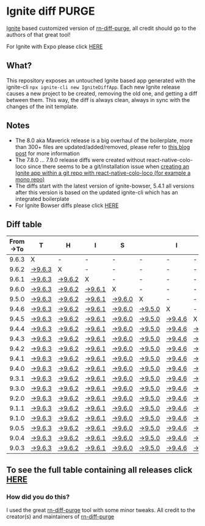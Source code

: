 # Ignite diff PURGE

[Ignite](https://github.com/infinitered/ignite) based customized version of [rn-diff-purge](https://github.com/react-native-community/rn-diff-purge/), all credit should go to the authors of that great tool!

For Ignite with Expo please click [HERE](https://github.com/nirre7/ignite-expo-diff-purge)

## What?

This repository exposes an untouched Ignite based app generated with the ignite-cli
`npx ignite-cli new IgniteDiffApp`. Each new Ignite release causes a new project to be created, removing the old one, and getting a diff between them. This way, the diff is always clean, always in sync with the changes of the init template.

## Notes

- The 8.0 aka Maverick release is a big overhaul of the boilerplate, more than 300+ files are updated/added/removed, please refer to [this blog post](https://shift.infinite.red/announcing-ignite-8-0-maverick-fbbdafbb738e) for more information
- The 7.8.0 ... 7.9.0 release diffs were created without react-native-colo-loco since there seems to be a git/installation issue when [creating an Ignite app within a git repo with react-native-colo-loco (for example a mono repo)](https://github.com/infinitered/ignite/issues/1845)
- The diffs start with the latest version of ignite-bowser, 5.4.1 all versions after this version is based on the updated ignite-cli which has an integrated boilerplate
- For Ignite Bowser diffs please click [HERE](https://github.com/agungtriu/ignite-bowser-diff-purge)

## Diff table

| From->To | T                                                                                              | H                                                                                              | I                                                                                              | S                                                                                              |                                                                                                | I                                                                                              | S                                                                                              |                                                                                                | C                                                                                              | O                                                                                              | O                                                                                              | L                                                                                              |                                                                                                |                                                                                                |                                                                                                |                                                                                                |                                                                                                |                                                                                                |                                                                                                |     |
| -------- | ---------------------------------------------------------------------------------------------- | ---------------------------------------------------------------------------------------------- | ---------------------------------------------------------------------------------------------- | ---------------------------------------------------------------------------------------------- | ---------------------------------------------------------------------------------------------- | ---------------------------------------------------------------------------------------------- | ---------------------------------------------------------------------------------------------- | ---------------------------------------------------------------------------------------------- | ---------------------------------------------------------------------------------------------- | ---------------------------------------------------------------------------------------------- | ---------------------------------------------------------------------------------------------- | ---------------------------------------------------------------------------------------------- | ---------------------------------------------------------------------------------------------- | ---------------------------------------------------------------------------------------------- | ---------------------------------------------------------------------------------------------- | ---------------------------------------------------------------------------------------------- | ---------------------------------------------------------------------------------------------- | ---------------------------------------------------------------------------------------------- | ---------------------------------------------------------------------------------------------- | --- |
| 9.6.3    | X                                                                                              | -                                                                                              | -                                                                                              | -                                                                                              | -                                                                                              | -                                                                                              | -                                                                                              | -                                                                                              | -                                                                                              | -                                                                                              | -                                                                                              | -                                                                                              | -                                                                                              | -                                                                                              | -                                                                                              | -                                                                                              | -                                                                                              | -                                                                                              | -                                                                                              | -   |
| 9.6.2    | [->9.6.3](https://github.com/agungtriu/ignite-diff-purge/compare/release/9.6.2..release/9.6.3) | X                                                                                              | -                                                                                              | -                                                                                              | -                                                                                              | -                                                                                              | -                                                                                              | -                                                                                              | -                                                                                              | -                                                                                              | -                                                                                              | -                                                                                              | -                                                                                              | -                                                                                              | -                                                                                              | -                                                                                              | -                                                                                              | -                                                                                              | -                                                                                              | -   |
| 9.6.1    | [->9.6.3](https://github.com/agungtriu/ignite-diff-purge/compare/release/9.6.1..release/9.6.3) | [->9.6.2](https://github.com/agungtriu/ignite-diff-purge/compare/release/9.6.1..release/9.6.2) | X                                                                                              | -                                                                                              | -                                                                                              | -                                                                                              | -                                                                                              | -                                                                                              | -                                                                                              | -                                                                                              | -                                                                                              | -                                                                                              | -                                                                                              | -                                                                                              | -                                                                                              | -                                                                                              | -                                                                                              | -                                                                                              | -                                                                                              | -   |
| 9.6.0    | [->9.6.3](https://github.com/agungtriu/ignite-diff-purge/compare/release/9.6.0..release/9.6.3) | [->9.6.2](https://github.com/agungtriu/ignite-diff-purge/compare/release/9.6.0..release/9.6.2) | [->9.6.1](https://github.com/agungtriu/ignite-diff-purge/compare/release/9.6.0..release/9.6.1) | X                                                                                              | -                                                                                              | -                                                                                              | -                                                                                              | -                                                                                              | -                                                                                              | -                                                                                              | -                                                                                              | -                                                                                              | -                                                                                              | -                                                                                              | -                                                                                              | -                                                                                              | -                                                                                              | -                                                                                              | -                                                                                              | -   |
| 9.5.0    | [->9.6.3](https://github.com/agungtriu/ignite-diff-purge/compare/release/9.5.0..release/9.6.3) | [->9.6.2](https://github.com/agungtriu/ignite-diff-purge/compare/release/9.5.0..release/9.6.2) | [->9.6.1](https://github.com/agungtriu/ignite-diff-purge/compare/release/9.5.0..release/9.6.1) | [->9.6.0](https://github.com/agungtriu/ignite-diff-purge/compare/release/9.5.0..release/9.6.0) | X                                                                                              | -                                                                                              | -                                                                                              | -                                                                                              | -                                                                                              | -                                                                                              | -                                                                                              | -                                                                                              | -                                                                                              | -                                                                                              | -                                                                                              | -                                                                                              | -                                                                                              | -                                                                                              | -                                                                                              | -   |
| 9.4.6    | [->9.6.3](https://github.com/agungtriu/ignite-diff-purge/compare/release/9.4.6..release/9.6.3) | [->9.6.2](https://github.com/agungtriu/ignite-diff-purge/compare/release/9.4.6..release/9.6.2) | [->9.6.1](https://github.com/agungtriu/ignite-diff-purge/compare/release/9.4.6..release/9.6.1) | [->9.6.0](https://github.com/agungtriu/ignite-diff-purge/compare/release/9.4.6..release/9.6.0) | [->9.5.0](https://github.com/agungtriu/ignite-diff-purge/compare/release/9.4.6..release/9.5.0) | X                                                                                              | -                                                                                              | -                                                                                              | -                                                                                              | -                                                                                              | -                                                                                              | -                                                                                              | -                                                                                              | -                                                                                              | -                                                                                              | -                                                                                              | -                                                                                              | -                                                                                              | -                                                                                              | -   |
| 9.4.5    | [->9.6.3](https://github.com/agungtriu/ignite-diff-purge/compare/release/9.4.5..release/9.6.3) | [->9.6.2](https://github.com/agungtriu/ignite-diff-purge/compare/release/9.4.5..release/9.6.2) | [->9.6.1](https://github.com/agungtriu/ignite-diff-purge/compare/release/9.4.5..release/9.6.1) | [->9.6.0](https://github.com/agungtriu/ignite-diff-purge/compare/release/9.4.5..release/9.6.0) | [->9.5.0](https://github.com/agungtriu/ignite-diff-purge/compare/release/9.4.5..release/9.5.0) | [->9.4.6](https://github.com/agungtriu/ignite-diff-purge/compare/release/9.4.5..release/9.4.6) | X                                                                                              | -                                                                                              | -                                                                                              | -                                                                                              | -                                                                                              | -                                                                                              | -                                                                                              | -                                                                                              | -                                                                                              | -                                                                                              | -                                                                                              | -                                                                                              | -                                                                                              | -   |
| 9.4.4    | [->9.6.3](https://github.com/agungtriu/ignite-diff-purge/compare/release/9.4.4..release/9.6.3) | [->9.6.2](https://github.com/agungtriu/ignite-diff-purge/compare/release/9.4.4..release/9.6.2) | [->9.6.1](https://github.com/agungtriu/ignite-diff-purge/compare/release/9.4.4..release/9.6.1) | [->9.6.0](https://github.com/agungtriu/ignite-diff-purge/compare/release/9.4.4..release/9.6.0) | [->9.5.0](https://github.com/agungtriu/ignite-diff-purge/compare/release/9.4.4..release/9.5.0) | [->9.4.6](https://github.com/agungtriu/ignite-diff-purge/compare/release/9.4.4..release/9.4.6) | [->9.4.5](https://github.com/agungtriu/ignite-diff-purge/compare/release/9.4.4..release/9.4.5) | X                                                                                              | -                                                                                              | -                                                                                              | -                                                                                              | -                                                                                              | -                                                                                              | -                                                                                              | -                                                                                              | -                                                                                              | -                                                                                              | -                                                                                              | -                                                                                              | -   |
| 9.4.3    | [->9.6.3](https://github.com/agungtriu/ignite-diff-purge/compare/release/9.4.3..release/9.6.3) | [->9.6.2](https://github.com/agungtriu/ignite-diff-purge/compare/release/9.4.3..release/9.6.2) | [->9.6.1](https://github.com/agungtriu/ignite-diff-purge/compare/release/9.4.3..release/9.6.1) | [->9.6.0](https://github.com/agungtriu/ignite-diff-purge/compare/release/9.4.3..release/9.6.0) | [->9.5.0](https://github.com/agungtriu/ignite-diff-purge/compare/release/9.4.3..release/9.5.0) | [->9.4.6](https://github.com/agungtriu/ignite-diff-purge/compare/release/9.4.3..release/9.4.6) | [->9.4.5](https://github.com/agungtriu/ignite-diff-purge/compare/release/9.4.3..release/9.4.5) | [->9.4.4](https://github.com/agungtriu/ignite-diff-purge/compare/release/9.4.3..release/9.4.4) | X                                                                                              | -                                                                                              | -                                                                                              | -                                                                                              | -                                                                                              | -                                                                                              | -                                                                                              | -                                                                                              | -                                                                                              | -                                                                                              | -                                                                                              | -   |
| 9.4.2    | [->9.6.3](https://github.com/agungtriu/ignite-diff-purge/compare/release/9.4.2..release/9.6.3) | [->9.6.2](https://github.com/agungtriu/ignite-diff-purge/compare/release/9.4.2..release/9.6.2) | [->9.6.1](https://github.com/agungtriu/ignite-diff-purge/compare/release/9.4.2..release/9.6.1) | [->9.6.0](https://github.com/agungtriu/ignite-diff-purge/compare/release/9.4.2..release/9.6.0) | [->9.5.0](https://github.com/agungtriu/ignite-diff-purge/compare/release/9.4.2..release/9.5.0) | [->9.4.6](https://github.com/agungtriu/ignite-diff-purge/compare/release/9.4.2..release/9.4.6) | [->9.4.5](https://github.com/agungtriu/ignite-diff-purge/compare/release/9.4.2..release/9.4.5) | [->9.4.4](https://github.com/agungtriu/ignite-diff-purge/compare/release/9.4.2..release/9.4.4) | [->9.4.3](https://github.com/agungtriu/ignite-diff-purge/compare/release/9.4.2..release/9.4.3) | X                                                                                              | -                                                                                              | -                                                                                              | -                                                                                              | -                                                                                              | -                                                                                              | -                                                                                              | -                                                                                              | -                                                                                              | -                                                                                              | -   |
| 9.4.1    | [->9.6.3](https://github.com/agungtriu/ignite-diff-purge/compare/release/9.4.1..release/9.6.3) | [->9.6.2](https://github.com/agungtriu/ignite-diff-purge/compare/release/9.4.1..release/9.6.2) | [->9.6.1](https://github.com/agungtriu/ignite-diff-purge/compare/release/9.4.1..release/9.6.1) | [->9.6.0](https://github.com/agungtriu/ignite-diff-purge/compare/release/9.4.1..release/9.6.0) | [->9.5.0](https://github.com/agungtriu/ignite-diff-purge/compare/release/9.4.1..release/9.5.0) | [->9.4.6](https://github.com/agungtriu/ignite-diff-purge/compare/release/9.4.1..release/9.4.6) | [->9.4.5](https://github.com/agungtriu/ignite-diff-purge/compare/release/9.4.1..release/9.4.5) | [->9.4.4](https://github.com/agungtriu/ignite-diff-purge/compare/release/9.4.1..release/9.4.4) | [->9.4.3](https://github.com/agungtriu/ignite-diff-purge/compare/release/9.4.1..release/9.4.3) | [->9.4.2](https://github.com/agungtriu/ignite-diff-purge/compare/release/9.4.1..release/9.4.2) | X                                                                                              | -                                                                                              | -                                                                                              | -                                                                                              | -                                                                                              | -                                                                                              | -                                                                                              | -                                                                                              | -                                                                                              | -   |
| 9.4.0    | [->9.6.3](https://github.com/agungtriu/ignite-diff-purge/compare/release/9.4.0..release/9.6.3) | [->9.6.2](https://github.com/agungtriu/ignite-diff-purge/compare/release/9.4.0..release/9.6.2) | [->9.6.1](https://github.com/agungtriu/ignite-diff-purge/compare/release/9.4.0..release/9.6.1) | [->9.6.0](https://github.com/agungtriu/ignite-diff-purge/compare/release/9.4.0..release/9.6.0) | [->9.5.0](https://github.com/agungtriu/ignite-diff-purge/compare/release/9.4.0..release/9.5.0) | [->9.4.6](https://github.com/agungtriu/ignite-diff-purge/compare/release/9.4.0..release/9.4.6) | [->9.4.5](https://github.com/agungtriu/ignite-diff-purge/compare/release/9.4.0..release/9.4.5) | [->9.4.4](https://github.com/agungtriu/ignite-diff-purge/compare/release/9.4.0..release/9.4.4) | [->9.4.3](https://github.com/agungtriu/ignite-diff-purge/compare/release/9.4.0..release/9.4.3) | [->9.4.2](https://github.com/agungtriu/ignite-diff-purge/compare/release/9.4.0..release/9.4.2) | [->9.4.1](https://github.com/agungtriu/ignite-diff-purge/compare/release/9.4.0..release/9.4.1) | X                                                                                              | -                                                                                              | -                                                                                              | -                                                                                              | -                                                                                              | -                                                                                              | -                                                                                              | -                                                                                              | -   |
| 9.3.1    | [->9.6.3](https://github.com/agungtriu/ignite-diff-purge/compare/release/9.3.1..release/9.6.3) | [->9.6.2](https://github.com/agungtriu/ignite-diff-purge/compare/release/9.3.1..release/9.6.2) | [->9.6.1](https://github.com/agungtriu/ignite-diff-purge/compare/release/9.3.1..release/9.6.1) | [->9.6.0](https://github.com/agungtriu/ignite-diff-purge/compare/release/9.3.1..release/9.6.0) | [->9.5.0](https://github.com/agungtriu/ignite-diff-purge/compare/release/9.3.1..release/9.5.0) | [->9.4.6](https://github.com/agungtriu/ignite-diff-purge/compare/release/9.3.1..release/9.4.6) | [->9.4.5](https://github.com/agungtriu/ignite-diff-purge/compare/release/9.3.1..release/9.4.5) | [->9.4.4](https://github.com/agungtriu/ignite-diff-purge/compare/release/9.3.1..release/9.4.4) | [->9.4.3](https://github.com/agungtriu/ignite-diff-purge/compare/release/9.3.1..release/9.4.3) | [->9.4.2](https://github.com/agungtriu/ignite-diff-purge/compare/release/9.3.1..release/9.4.2) | [->9.4.1](https://github.com/agungtriu/ignite-diff-purge/compare/release/9.3.1..release/9.4.1) | [->9.4.0](https://github.com/agungtriu/ignite-diff-purge/compare/release/9.3.1..release/9.4.0) | X                                                                                              | -                                                                                              | -                                                                                              | -                                                                                              | -                                                                                              | -                                                                                              | -                                                                                              | -   |
| 9.3.0    | [->9.6.3](https://github.com/agungtriu/ignite-diff-purge/compare/release/9.3.0..release/9.6.3) | [->9.6.2](https://github.com/agungtriu/ignite-diff-purge/compare/release/9.3.0..release/9.6.2) | [->9.6.1](https://github.com/agungtriu/ignite-diff-purge/compare/release/9.3.0..release/9.6.1) | [->9.6.0](https://github.com/agungtriu/ignite-diff-purge/compare/release/9.3.0..release/9.6.0) | [->9.5.0](https://github.com/agungtriu/ignite-diff-purge/compare/release/9.3.0..release/9.5.0) | [->9.4.6](https://github.com/agungtriu/ignite-diff-purge/compare/release/9.3.0..release/9.4.6) | [->9.4.5](https://github.com/agungtriu/ignite-diff-purge/compare/release/9.3.0..release/9.4.5) | [->9.4.4](https://github.com/agungtriu/ignite-diff-purge/compare/release/9.3.0..release/9.4.4) | [->9.4.3](https://github.com/agungtriu/ignite-diff-purge/compare/release/9.3.0..release/9.4.3) | [->9.4.2](https://github.com/agungtriu/ignite-diff-purge/compare/release/9.3.0..release/9.4.2) | [->9.4.1](https://github.com/agungtriu/ignite-diff-purge/compare/release/9.3.0..release/9.4.1) | [->9.4.0](https://github.com/agungtriu/ignite-diff-purge/compare/release/9.3.0..release/9.4.0) | [->9.3.1](https://github.com/agungtriu/ignite-diff-purge/compare/release/9.3.0..release/9.3.1) | X                                                                                              | -                                                                                              | -                                                                                              | -                                                                                              | -                                                                                              | -                                                                                              | -   |
| 9.2.0    | [->9.6.3](https://github.com/agungtriu/ignite-diff-purge/compare/release/9.2.0..release/9.6.3) | [->9.6.2](https://github.com/agungtriu/ignite-diff-purge/compare/release/9.2.0..release/9.6.2) | [->9.6.1](https://github.com/agungtriu/ignite-diff-purge/compare/release/9.2.0..release/9.6.1) | [->9.6.0](https://github.com/agungtriu/ignite-diff-purge/compare/release/9.2.0..release/9.6.0) | [->9.5.0](https://github.com/agungtriu/ignite-diff-purge/compare/release/9.2.0..release/9.5.0) | [->9.4.6](https://github.com/agungtriu/ignite-diff-purge/compare/release/9.2.0..release/9.4.6) | [->9.4.5](https://github.com/agungtriu/ignite-diff-purge/compare/release/9.2.0..release/9.4.5) | [->9.4.4](https://github.com/agungtriu/ignite-diff-purge/compare/release/9.2.0..release/9.4.4) | [->9.4.3](https://github.com/agungtriu/ignite-diff-purge/compare/release/9.2.0..release/9.4.3) | [->9.4.2](https://github.com/agungtriu/ignite-diff-purge/compare/release/9.2.0..release/9.4.2) | [->9.4.1](https://github.com/agungtriu/ignite-diff-purge/compare/release/9.2.0..release/9.4.1) | [->9.4.0](https://github.com/agungtriu/ignite-diff-purge/compare/release/9.2.0..release/9.4.0) | [->9.3.1](https://github.com/agungtriu/ignite-diff-purge/compare/release/9.2.0..release/9.3.1) | [->9.3.0](https://github.com/agungtriu/ignite-diff-purge/compare/release/9.2.0..release/9.3.0) | X                                                                                              | -                                                                                              | -                                                                                              | -                                                                                              | -                                                                                              | -   |
| 9.1.1    | [->9.6.3](https://github.com/agungtriu/ignite-diff-purge/compare/release/9.1.1..release/9.6.3) | [->9.6.2](https://github.com/agungtriu/ignite-diff-purge/compare/release/9.1.1..release/9.6.2) | [->9.6.1](https://github.com/agungtriu/ignite-diff-purge/compare/release/9.1.1..release/9.6.1) | [->9.6.0](https://github.com/agungtriu/ignite-diff-purge/compare/release/9.1.1..release/9.6.0) | [->9.5.0](https://github.com/agungtriu/ignite-diff-purge/compare/release/9.1.1..release/9.5.0) | [->9.4.6](https://github.com/agungtriu/ignite-diff-purge/compare/release/9.1.1..release/9.4.6) | [->9.4.5](https://github.com/agungtriu/ignite-diff-purge/compare/release/9.1.1..release/9.4.5) | [->9.4.4](https://github.com/agungtriu/ignite-diff-purge/compare/release/9.1.1..release/9.4.4) | [->9.4.3](https://github.com/agungtriu/ignite-diff-purge/compare/release/9.1.1..release/9.4.3) | [->9.4.2](https://github.com/agungtriu/ignite-diff-purge/compare/release/9.1.1..release/9.4.2) | [->9.4.1](https://github.com/agungtriu/ignite-diff-purge/compare/release/9.1.1..release/9.4.1) | [->9.4.0](https://github.com/agungtriu/ignite-diff-purge/compare/release/9.1.1..release/9.4.0) | [->9.3.1](https://github.com/agungtriu/ignite-diff-purge/compare/release/9.1.1..release/9.3.1) | [->9.3.0](https://github.com/agungtriu/ignite-diff-purge/compare/release/9.1.1..release/9.3.0) | [->9.2.0](https://github.com/agungtriu/ignite-diff-purge/compare/release/9.1.1..release/9.2.0) | X                                                                                              | -                                                                                              | -                                                                                              | -                                                                                              | -   |
| 9.1.0    | [->9.6.3](https://github.com/agungtriu/ignite-diff-purge/compare/release/9.1.0..release/9.6.3) | [->9.6.2](https://github.com/agungtriu/ignite-diff-purge/compare/release/9.1.0..release/9.6.2) | [->9.6.1](https://github.com/agungtriu/ignite-diff-purge/compare/release/9.1.0..release/9.6.1) | [->9.6.0](https://github.com/agungtriu/ignite-diff-purge/compare/release/9.1.0..release/9.6.0) | [->9.5.0](https://github.com/agungtriu/ignite-diff-purge/compare/release/9.1.0..release/9.5.0) | [->9.4.6](https://github.com/agungtriu/ignite-diff-purge/compare/release/9.1.0..release/9.4.6) | [->9.4.5](https://github.com/agungtriu/ignite-diff-purge/compare/release/9.1.0..release/9.4.5) | [->9.4.4](https://github.com/agungtriu/ignite-diff-purge/compare/release/9.1.0..release/9.4.4) | [->9.4.3](https://github.com/agungtriu/ignite-diff-purge/compare/release/9.1.0..release/9.4.3) | [->9.4.2](https://github.com/agungtriu/ignite-diff-purge/compare/release/9.1.0..release/9.4.2) | [->9.4.1](https://github.com/agungtriu/ignite-diff-purge/compare/release/9.1.0..release/9.4.1) | [->9.4.0](https://github.com/agungtriu/ignite-diff-purge/compare/release/9.1.0..release/9.4.0) | [->9.3.1](https://github.com/agungtriu/ignite-diff-purge/compare/release/9.1.0..release/9.3.1) | [->9.3.0](https://github.com/agungtriu/ignite-diff-purge/compare/release/9.1.0..release/9.3.0) | [->9.2.0](https://github.com/agungtriu/ignite-diff-purge/compare/release/9.1.0..release/9.2.0) | [->9.1.1](https://github.com/agungtriu/ignite-diff-purge/compare/release/9.1.0..release/9.1.1) | X                                                                                              | -                                                                                              | -                                                                                              | -   |
| 9.0.5    | [->9.6.3](https://github.com/agungtriu/ignite-diff-purge/compare/release/9.0.5..release/9.6.3) | [->9.6.2](https://github.com/agungtriu/ignite-diff-purge/compare/release/9.0.5..release/9.6.2) | [->9.6.1](https://github.com/agungtriu/ignite-diff-purge/compare/release/9.0.5..release/9.6.1) | [->9.6.0](https://github.com/agungtriu/ignite-diff-purge/compare/release/9.0.5..release/9.6.0) | [->9.5.0](https://github.com/agungtriu/ignite-diff-purge/compare/release/9.0.5..release/9.5.0) | [->9.4.6](https://github.com/agungtriu/ignite-diff-purge/compare/release/9.0.5..release/9.4.6) | [->9.4.5](https://github.com/agungtriu/ignite-diff-purge/compare/release/9.0.5..release/9.4.5) | [->9.4.4](https://github.com/agungtriu/ignite-diff-purge/compare/release/9.0.5..release/9.4.4) | [->9.4.3](https://github.com/agungtriu/ignite-diff-purge/compare/release/9.0.5..release/9.4.3) | [->9.4.2](https://github.com/agungtriu/ignite-diff-purge/compare/release/9.0.5..release/9.4.2) | [->9.4.1](https://github.com/agungtriu/ignite-diff-purge/compare/release/9.0.5..release/9.4.1) | [->9.4.0](https://github.com/agungtriu/ignite-diff-purge/compare/release/9.0.5..release/9.4.0) | [->9.3.1](https://github.com/agungtriu/ignite-diff-purge/compare/release/9.0.5..release/9.3.1) | [->9.3.0](https://github.com/agungtriu/ignite-diff-purge/compare/release/9.0.5..release/9.3.0) | [->9.2.0](https://github.com/agungtriu/ignite-diff-purge/compare/release/9.0.5..release/9.2.0) | [->9.1.1](https://github.com/agungtriu/ignite-diff-purge/compare/release/9.0.5..release/9.1.1) | [->9.1.0](https://github.com/agungtriu/ignite-diff-purge/compare/release/9.0.5..release/9.1.0) | X                                                                                              | -                                                                                              | -   |
| 9.0.4    | [->9.6.3](https://github.com/agungtriu/ignite-diff-purge/compare/release/9.0.4..release/9.6.3) | [->9.6.2](https://github.com/agungtriu/ignite-diff-purge/compare/release/9.0.4..release/9.6.2) | [->9.6.1](https://github.com/agungtriu/ignite-diff-purge/compare/release/9.0.4..release/9.6.1) | [->9.6.0](https://github.com/agungtriu/ignite-diff-purge/compare/release/9.0.4..release/9.6.0) | [->9.5.0](https://github.com/agungtriu/ignite-diff-purge/compare/release/9.0.4..release/9.5.0) | [->9.4.6](https://github.com/agungtriu/ignite-diff-purge/compare/release/9.0.4..release/9.4.6) | [->9.4.5](https://github.com/agungtriu/ignite-diff-purge/compare/release/9.0.4..release/9.4.5) | [->9.4.4](https://github.com/agungtriu/ignite-diff-purge/compare/release/9.0.4..release/9.4.4) | [->9.4.3](https://github.com/agungtriu/ignite-diff-purge/compare/release/9.0.4..release/9.4.3) | [->9.4.2](https://github.com/agungtriu/ignite-diff-purge/compare/release/9.0.4..release/9.4.2) | [->9.4.1](https://github.com/agungtriu/ignite-diff-purge/compare/release/9.0.4..release/9.4.1) | [->9.4.0](https://github.com/agungtriu/ignite-diff-purge/compare/release/9.0.4..release/9.4.0) | [->9.3.1](https://github.com/agungtriu/ignite-diff-purge/compare/release/9.0.4..release/9.3.1) | [->9.3.0](https://github.com/agungtriu/ignite-diff-purge/compare/release/9.0.4..release/9.3.0) | [->9.2.0](https://github.com/agungtriu/ignite-diff-purge/compare/release/9.0.4..release/9.2.0) | [->9.1.1](https://github.com/agungtriu/ignite-diff-purge/compare/release/9.0.4..release/9.1.1) | [->9.1.0](https://github.com/agungtriu/ignite-diff-purge/compare/release/9.0.4..release/9.1.0) | [->9.0.5](https://github.com/agungtriu/ignite-diff-purge/compare/release/9.0.4..release/9.0.5) | X                                                                                              | -   |
| 9.0.3    | [->9.6.3](https://github.com/agungtriu/ignite-diff-purge/compare/release/9.0.3..release/9.6.3) | [->9.6.2](https://github.com/agungtriu/ignite-diff-purge/compare/release/9.0.3..release/9.6.2) | [->9.6.1](https://github.com/agungtriu/ignite-diff-purge/compare/release/9.0.3..release/9.6.1) | [->9.6.0](https://github.com/agungtriu/ignite-diff-purge/compare/release/9.0.3..release/9.6.0) | [->9.5.0](https://github.com/agungtriu/ignite-diff-purge/compare/release/9.0.3..release/9.5.0) | [->9.4.6](https://github.com/agungtriu/ignite-diff-purge/compare/release/9.0.3..release/9.4.6) | [->9.4.5](https://github.com/agungtriu/ignite-diff-purge/compare/release/9.0.3..release/9.4.5) | [->9.4.4](https://github.com/agungtriu/ignite-diff-purge/compare/release/9.0.3..release/9.4.4) | [->9.4.3](https://github.com/agungtriu/ignite-diff-purge/compare/release/9.0.3..release/9.4.3) | [->9.4.2](https://github.com/agungtriu/ignite-diff-purge/compare/release/9.0.3..release/9.4.2) | [->9.4.1](https://github.com/agungtriu/ignite-diff-purge/compare/release/9.0.3..release/9.4.1) | [->9.4.0](https://github.com/agungtriu/ignite-diff-purge/compare/release/9.0.3..release/9.4.0) | [->9.3.1](https://github.com/agungtriu/ignite-diff-purge/compare/release/9.0.3..release/9.3.1) | [->9.3.0](https://github.com/agungtriu/ignite-diff-purge/compare/release/9.0.3..release/9.3.0) | [->9.2.0](https://github.com/agungtriu/ignite-diff-purge/compare/release/9.0.3..release/9.2.0) | [->9.1.1](https://github.com/agungtriu/ignite-diff-purge/compare/release/9.0.3..release/9.1.1) | [->9.1.0](https://github.com/agungtriu/ignite-diff-purge/compare/release/9.0.3..release/9.1.0) | [->9.0.5](https://github.com/agungtriu/ignite-diff-purge/compare/release/9.0.3..release/9.0.5) | [->9.0.4](https://github.com/agungtriu/ignite-diff-purge/compare/release/9.0.3..release/9.0.4) | X   |

## To see the full table containing all releases click [HERE](https://nirre7.github.io/ignite-diff-purge/)

### How did you do this?

I used the great [rn-diff-purge](https://github.com/react-native-community/rn-diff-purge/) tool with some minor tweaks.
All credit to the creator(s) and maintainers of [rn-diff-purge](https://github.com/react-native-community/rn-diff-purge/)
